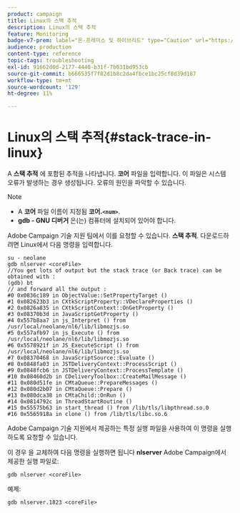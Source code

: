 ```yaml
---
product: campaign
title: Linux의 스택 추적
description: Linux의 스택 추적
feature: Monitoring
badge-v7-prem: label="온-프레미스 및 하이브리드" type="Caution" url="https://experienceleague.adobe.com/docs/campaign-classic/using/installing-campaign-classic/architecture-and-hosting-models/hosting-models-lp/hosting-models.html?lang=ko" tooltip="온-프레미스 및 하이브리드 배포에만 적용"
audience: production
content-type: reference
topic-tags: troubleshooting
exl-id: 91662d6d-2177-4440-b31f-7b031bd953cb
source-git-commit: b666535f7f82d1b8c2da4fbce1bc25cf8d39d187
workflow-type: tm+mt
source-wordcount: '129'
ht-degree: 11%

---
```


# Linux의 스택 추적{#stack-trace-in-linux}



A **스택 추적** 에 포함된 추적을 나타냅니다. **코어** 파일을 입력합니다. 이 파일은 시스템 오류가 발생하는 경우 생성됩니다. 오류의 원인을 파악할 수 있습니다.

>[!NOTE]
>
>* A **코어** 파일 이름이 지정됨 **코어.`<num>`**.
>* **gdb - GNU 디버거** 은(는) 컴퓨터에 설치되어 있어야 합니다.
>

Adobe Campaign 기술 지원 팀에서 이를 요청할 수 있습니다. **스택 추적**. 다운로드하려면 Linux에서 다음 명령을 입력합니다.

```
su - neolane
gdb nlserver <coreFile>
//You get lots of output but the stack trace (or Back trace) can be obtained with : 
(gdb) bt
// and forward all the output : 
#0 0x0836c189 in ObjectValue::SetPropertyTarget ()
#1 0x082623b3 in CXtkScriptProperty::VDeclareProperties ()
#2 0x0826a835 in CXtkScriptContext::OnGetProperty ()
#3 0x08370b3d in JavaScriptGetProperty ()
#4 0x557b8aa7 in js_Interpret () from /usr/local/neolane/nl6/lib/libmozjs.so
#5 0x557afb97 in js_Execute () from /usr/local/neolane/nl6/lib/libmozjs.so
#6 0x5578921f in JS_ExecuteScript () from /usr/local/neolane/nl6/lib/libmozjs.so
#7 0x08370468 in JavaScriptSource::Evaluate ()
#8 0x0848fa03 in JSTDeliveryContext::ProcessScript ()
#9 0x0848fcb6 in JSTDeliveryContext::ProcessTemplate ()
#10 0x08460d2b in CDeliveryToolbox::CreateMailMessage ()
#11 0x080d51fe in CMtaQueue::PrepareMessages ()
#12 0x080d2b07 in CMtaQueue::Prepare ()
#13 0x080dca38 in CMtaChild::OnRun ()
#14 0x0814792c in ThreadStartRoutine ()
#15 0x55575b63 in start_thread () from /lib/tls/libpthread.so.0
#16 0x5565918a in clone () from /lib/tls/libc.so.6
```

Adobe Campaign 기술 지원에서 제공하는 특정 실행 파일을 사용하여 이 명령을 실행하도록 요청할 수 있습니다.

이 경우 을 교체하여 다음 명령을 실행하면 됩니다 **nlserver** Adobe Campaign에서 제공한 실행 파일로:

```
gdb nlserver <coreFile>
```

예제:

```
gdb nlserver.1823 <coreFile>
```

